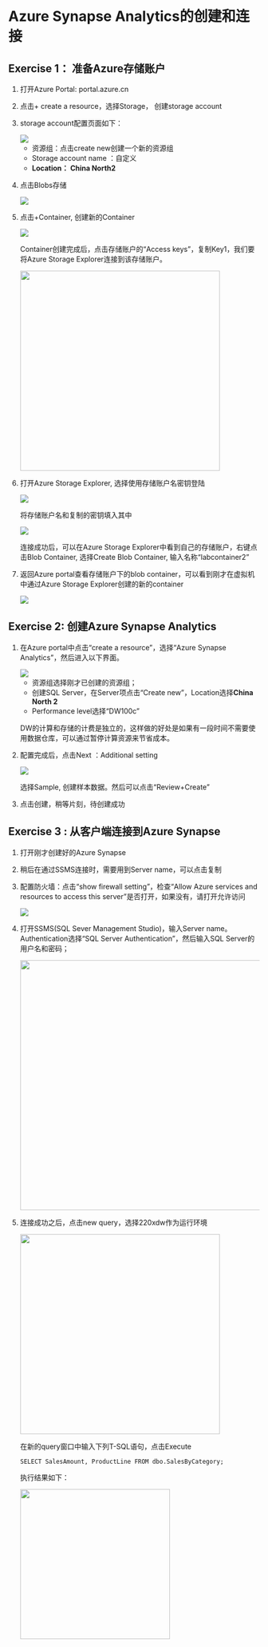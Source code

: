 
# Azure Synapse Analytics的创建和连接

## Exercise 1： 准备Azure存储账户
1.	打开Azure Portal: portal.azure.cn
2.	点击+ create a resource，选择Storage， 创建storage account
3.	storage account配置页面如下：

    <img src="./image/create storage account2.jpg">

    -	资源组：点击create new创建一个新的资源组
    -	Storage account name ：自定义
    -	**Location： China North2**

4.	点击Blobs存储

    <img src="./image/create blob.jpg">
 
5.	点击+Container, 创建新的Container

    <img src="./image/create container.png">

    Container创建完成后，点击存储账户的“Access keys”，复制Key1，我们要将Azure Storage Explorer连接到该存储账户。
    
    <img src="./image/copy storage account key.jpg" width=400px>

6.	打开Azure Storage Explorer, 选择使用存储账户名密钥登陆

    <img src="./image/open storageX.png">

    将存储账户名和复制的密钥填入其中

    <img src="./image/connect storage account.jpg">
 
    连接成功后，可以在Azure Storage Explorer中看到自己的存储账户，右键点击Blob Container, 选择Create Blob Container, 输入名称“labcontainer2”
 
7.	返回Azure portal查看存储账户下的blob container，可以看到刚才在虚拟机中通过Azure Storage Explorer创建的新的container
 
    <img src="./image/check containers in portal.png">

## Exercise 2: 创建Azure Synapse Analytics

1.	在Azure portal中点击“create a resource”，选择“Azure Synapse Analytics”，然后进入以下界面。

    <img src="./image/create dw.jpg">

    -	资源组选择刚才已创建的资源组；
    -	创建SQL Server，在Server项点击“Create new”，Location选择**China North 2**
    -	Performance level选择“DW100c”

 
    DW的计算和存储的计费是独立的，这样做的好处是如果有一段时间不需要使用数据仓库，可以通过暂停计算资源来节省成本。

2.	配置完成后，点击Next ：Additional setting

    <img src="./image/create sample data.png">

	选择Sample, 创建样本数据。然后可以点击“Review+Create”

3.	点击创建，稍等片刻，待创建成功

## Exercise 3 : 从客户端连接到Azure Synapse

1.	打开刚才创建好的Azure Synapse
2.	稍后在通过SSMS连接时，需要用到Server name，可以点击复制 
3.	配置防火墙：点击“show firewall setting”，检查“Allow Azure services and resources to access this server”是否打开，如果没有，请打开允许访问

    <img src="./image/setup firewall.jpg">

4.	打开SSMS(SQL Sever Management Studio)，输入Server name。
Authentication选择“SQL Server Authentication”，然后输入SQL Server的用户名和密码；

    <img src="./image/ssms connect dw.png" width=500px>

5.	连接成功之后，点击new query，选择220xdw作为运行环境

    <img src="./image/setup ssms.png" width=400px>

    在新的query窗口中输入下列T-SQL语句，点击Execute

    ```SELECT SalesAmount, ProductLine FROM dbo.SalesByCategory;```

    执行结果如下：

    <img src="./image/result1.png" width=300px>



